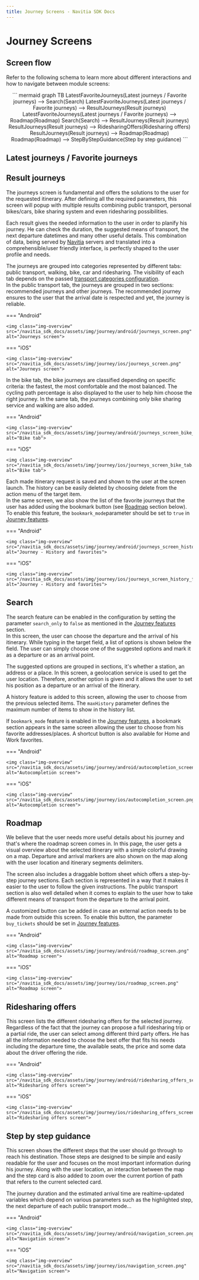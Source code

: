 ```yaml
---
title: Journey Screens - Navitia SDK Docs
---
```


# Journey Screens

## Screen flow

Refer to the following schema to learn more about different interactions and how to navigate between module screens:

<div style="text-align: center">
``` mermaid
graph TB
    LatestFavoriteJourneys(Latest journeys / Favorite journeys) --> Search(Search)
    LatestFavoriteJourneys(Latest journeys / Favorite journeys) --> ResultJourneys(Result journeys)
    LatestFavoriteJourneys(Latest journeys / Favorite journeys) --> Roadmap(Roadmap)
    Search(Search) --> ResultJourneys(Result journeys)
    ResultJourneys(Result journeys) --> RidesharingOffers(Ridesharing offers)
    ResultJourneys(Result journeys) --> Roadmap(Roadmap)
    Roadmap(Roadmap) --> StepByStepGuidance(Step by step guidance)
```
</div>

## Latest journeys / Favorite journeys

## Result journeys

The journeys screen is fundamental and offers the solutions to the user for the requested itinerary.
After defining all the required parameters, this screen will popup with multiple results combining public transport, personal bikes/cars, bike sharing system and even ridesharing possibilities.

Each result gives the needed information to the user in order to planify his journey. He can check the duration, the suggested means of transport, the next departure datetimes and many other useful details. This combination of data, being served by <a href="https://doc.navitia.io" target="_blank">Navitia</a> servers and translated into a comprehensible/user friendly interface, is perfectly shaped to the user profile and needs.

The journeys are grouped into categories represented by different tabs: public transport, walking, bike, car and ridesharing. The visibility of each tab depends on the passed [transport categories configuration](../../getting_started/#transport-category).<br>
In the public transport tab, the journeys are grouped in two sections: recommended journeys and other journeys. The recommended journey ensures to the user that the arrival date is respected and yet, the journey is reliable.<br>

=== "Android"

    <img class="img-overview" src="/navitia_sdk_docs/assets/img/journey/android/journeys_screen.png" alt="Journeys screen">

=== "iOS"

    <img class="img-overview" src="/navitia_sdk_docs/assets/img/journey/ios/journeys_screen.png" alt="Journeys screen">

In the bike tab, the bike journeys are classified depending on specific criteria: the fastest, the most comfortable and the most balanced. The cycling path percentage is also displayed to the user to help him choose the right journey. In the same tab, the journeys combining only bike sharing service and walking are also added.

=== "Android"

    <img class="img-overview" src="/navitia_sdk_docs/assets/img/journey/android/journeys_screen_bike_tab.png" alt="Bike tab">

=== "iOS"

    <img class="img-overview" src="/navitia_sdk_docs/assets/img/journey/ios/journeys_screen_bike_tab.png" alt="Bike tab">

Each made itinerary request is saved and shown to the user at the screen launch. The history can be easily deleted by choosing delete from the action menu of the target item.<br>
In the same screen, we also show the list of the favorite journeys that the user has added using the bookmark button (see [Roadmap](#roadmap) section below). To enable this feature, the `bookmark_mode`parameter should be set to `true` in [Journey features](../../getting_started/#journey-features).

=== "Android"
    
    <img class="img-overview" src="/navitia_sdk_docs/assets/img/journey/android/journeys_screen_history_favorite_journeys.png" alt="Journey - History and favorites">

=== "iOS"

    <img class="img-overview" src="/navitia_sdk_docs/assets/img/journey/ios/journeys_screen_history_favorite_journeys.png" alt="Journey - History and favorites">

## Search

The search feature can be enabled in the configuration by setting the parameter `search_only` to `false` as mentioned in the [Journey features](../../getting_started/#journey-features) section.<br>
In this screen, the user can choose the departure and the arrival of his itinerary. While typing in the target field, a list of options is shown below the field. The user can simply choose one of the suggested options and mark it as a departure or as an arrival point.<br>

The suggested options are grouped in sections, it's whether a station, an address or a place.
In this screen, a geolocation service is used to get the user location. Therefore, another option is given and it allows the user to set his position as a departure or an arrival of the itinerary.<br>

A history feature is added to this screen, allowing the user to choose from the previous selected items. The `maxHistory` parameter defines the maximum number of items to show in the history list.

If `bookmark_mode` feature is enabled in the [Journey features](../../getting_started/#journey-features), a bookmark section appears in the same screen allowing the user to choose from his favorite addresses/places. A shortcut button is also available for Home and Work favorites.

=== "Android"

    <img class="img-overview" src="/navitia_sdk_docs/assets/img/journey/android/autocompletion_screen.png" alt="Autocompletion screen">

=== "iOS"

    <img class="img-overview" src="/navitia_sdk_docs/assets/img/journey/ios/autocompletion_screen.png" alt="Autocompletion screen">

## Roadmap

We believe that the user needs more useful details about his journey and that's where the roadmap screen comes in. In this page, the user gets a visual overview about the selected itinerary with a simple colorful drawing on a map. Departure and arrival markers are also shown on the map along with the user location and itinerary segments delimiters.

The screen also includes a draggable bottom sheet which offers a step-by-step journey sections. Each section is represented in a way that it makes it easier to the user to follow the given instructions. The public transport section is also well detailed when it comes to explain to the user how to take different means of transport from the departure to the arrival point.

A customized button can be added in case an external action needs to be made from outside this screen. To enable this button, the parameter `buy_tickets` should be set in [Journey features](../../getting_started/#journey-features).

=== "Android"

    <img class="img-overview" src="/navitia_sdk_docs/assets/img/journey/android/roadmap_screen.png" alt="Roadmap screen">

=== "iOS"

    <img class="img-overview" src="/navitia_sdk_docs/assets/img/journey/ios/roadmap_screen.png" alt="Roadmap screen">

## Ridesharing offers

This screen lists the different ridesharing offers for the selected journey. Regardless of the fact that the journey can propose a full ridesharing trip or a partial ride, the user can select among different third party offers. He has all the information needed to choose the best offer that fits his needs including the departure time, the available seats, the price and some data about the driver offering the ride.

=== "Android"

    <img class="img-overview" src="/navitia_sdk_docs/assets/img/journey/android/ridesharing_offers_screen.png" alt="Ridesharing offers screen">

=== "iOS"

    <img class="img-overview" src="/navitia_sdk_docs/assets/img/journey/ios/ridesharing_offers_screen.png" alt="Ridesharing offers screen">

## Step by step guidance

This screen shows the different steps that the user should go through to reach his destination. Those steps are designed to be simple and easily readable for the user and focuses on the most important information during his journey.
Along with the user location, an interaction between the map and the step card is also added to zoom over the current portion of path that refers to the current selected card.

The journey duration and the estimated arrival time are realtime-updated variables which depend on various parameters such as the highlighted step, the next departure of each public transport mode...

=== "Android"
    
    <img class="img-overview" src="/navitia_sdk_docs/assets/img/journey/android/navigation_screen.png" alt="Navigation screen">

=== "iOS"

    <img class="img-overview" src="/navitia_sdk_docs/assets/img/journey/ios/navigation_screen.png" alt="Navigation screen">

